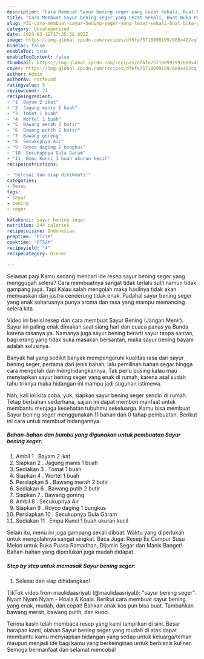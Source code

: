 ```yaml
---
description: "Cara Membuat Sayur bening seger yang Lezat Sekali, Buat Buka Puasa Sempurna"
title: "Cara Membuat Sayur bening seger yang Lezat Sekali, Buat Buka Puasa Sempurna"
slug: 431-cara-membuat-sayur-bening-seger-yang-lezat-sekali-buat-buka-puasa-sempurna
category: Uncategorized
date: 2023-03-12T17:35:58.802Z
image: https://img-global.cpcdn.com/recipes/df6fe75718099199/680x482cq70/sayur-bening-seger-foto-resep-utama.jpg
hideToc: false
enableToc: true
enableTocContent: false
thumbnail: https://img-global.cpcdn.com/recipes/df6fe75718099199/680x482cq70/sayur-bening-seger-foto-resep-utama.jpg
cover: https://img-global.cpcdn.com/recipes/df6fe75718099199/680x482cq70/sayur-bening-seger-foto-resep-utama.jpg
author: Admin
authorAv: notfound
ratingvalue: 5
reviewcount: 24
recipeingredient:
- "1  Bayam 2 ikat"
- "2  Jagung manis 1 buah"
- "3  Tomat 1 buah"
- "4  Wortel 1 buah"
- "5  Bawang merah 2 butir"
- "6  Bawang putih 2 butir"
- "7  Bawang goreng"
- "8  Secukupnya Air"
- "9  Royco daging 1 bungkus"
- "10  Secukupnya Gula Garam"
- "11  Empu Kunci 1 buah ukuran kecil"
recipeinstructions:

- "Selesai dan siap dinikmati!"
categories:
- Resep
tags:
- sayur
- bening
- seger

katakunci: sayur bening seger 
nutrition: 244 calories
recipecuisine: Indonesian
preptime: "PT21M"
cooktime: "PT52M"
recipeyield: "4"
recipecategory: Dinner

---
```



Selamat pagi Kamu sedang mencari ide resep sayur bening seger yang menggugah selera? Cara membuatnya sangat tidak terlalu sulit namun tidak gampang juga. Tapi Kalau salah mengolah maka hasilnya tidak akan memuaskan dan justru cenderung tidak enak. Padahal sayur bening seger yang enak seharusnya punya aroma dan rasa yang mampu memancing selera kita.


Video ini berisi resep dan cara membuat Sayur Bening (Jangan Menir). Sayur ini paling enak dimakan saat siang hari dan cuaca panas ya Bunda karena rasanya ya. Namanya juga sayur bening berarti sayur tanpa santan, bagi orang yang tidak suka masakan bersantan, maka sayur bening bayam adalah solusinya.

Banyak hal yang sedikit banyak mempengaruhi kualitas rasa dari sayur bening seger, pertama dari jenis bahan, lalu pemilihan bahan segar hingga cara mengolah dan menghidangkannya. Tak perlu pusing kalau mau menyiapkan sayur bening seger yang enak di rumah, karena asal sudah tahu triknya maka hidangan ini mampu jadi suguhan istimewa.


Nah, kali ini kita coba, yuk, siapkan sayur bening seger sendiri di rumah. Tetap berbahan sederhana, sajian ini dapat memberi manfaat untuk membantu menjaga kesehatan tubuhmu sekeluarga. Kamu bisa membuat Sayur bening seger menggunakan 11 bahan dan 0 tahap pembuatan. Berikut ini cara untuk membuat hidangannya.

<!--inarticleads1-->

##### Bahan-bahan dan bumbu yang digunakan untuk pembuatan Sayur bening seger:

1. Ambil 1 . Bayam 2 ikat
1. Siapkan 2 . Jagung manis 1 buah
1. Sediakan 3 . Tomat 1 buah
1. Siapkan 4 . Wortel 1 buah
1. Persiapkan 5 . Bawang merah 2 butir
1. Sediakan 6 . Bawang putih 2 butir
1. Siapkan 7 . Bawang goreng
1. Ambil 8 . Secukupnya Air
1. Siapkan 9 . Royco daging 1 bungkus
1. Persiapkan 10 . Secukupnya Gula Garam
1. Sediakan 11 . Empu Kunci 1 buah ukuran kecil


Selain itu, menu ini juga gampang sekali dibuat. Waktu yang diperlukan untuk mengolahnya sangat singkat. Baca Juga: Resep Es Campur Susu Melon untuk Buka Puasa Ramadhan, Dijamin Segar dan Manis Banget! Bahan-bahan yang diperlukan juga mudah didapat. 

<!--inarticleads2-->

##### Step by step untuk memasak Sayur bening seger:


1. Selesai dan siap dihidangkan!

TikTok video from maulidaasriyati (@maulidaasriyati): &#34;sayur bening seger&#34;. Nyam Nyam Nyam - Hoala &amp; Koala. Berikut cara membuat sayur bening yang enak, mudah, dan cepat! Bahkan anak kos pun bisa buat. Tambahkan bawang merah, bawang putih, dan kunci. 

Terima kasih telah membaca resep yang kami tampilkan di sini. Besar harapan kami, olahan Sayur bening seger yang mudah di atas dapat membantu kamu menyiapkan hidangan yang sedap untuk keluarga/teman maupun menjadi ide bagi kamu yang berkeinginan untuk berbisnis kuliner. Semoga bermanfaat dan selamat mencoba!
